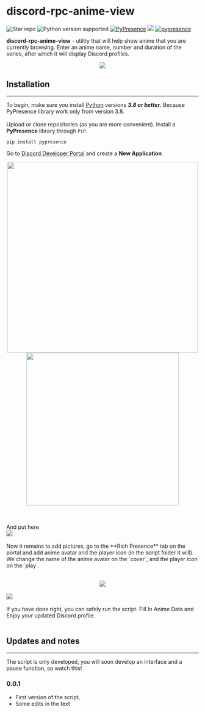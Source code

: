 # discord-rpc-anime-view
![Star repo](https://img.shields.io/packagist/stars/INDMops/discord-rpc-anime-view?color=yellow&label=STARS&logoColor=yellow) ![Python version supported](https://img.shields.io/pypi/pyversions/pypresence?color=%23ffe819) [![PyPresence](https://img.shields.io/pypi/v/pypresence?color=lime&label=PyPresence)](https://github.com/qwertyquerty/pypresence) ![](https://img.shields.io/github/languages/top/INDMops/discord-rpc-anime-view) [![pypresence](https://img.shields.io/badge/using-pypresence-00bb88.svg?style=for-the-badge&logo=discord&logoWidth=20)](https://github.com/qwertyquerty/pypresence)

**discord-rpc-anime-view** - utility that will help show anime that you are currently browsing. Enter an anime name, number and duration of the series, after which it will display Discord profiles.
<p align = "center">
    <img src = "https://media.discordapp.net/attachments/939569454390603837/955291350495035403/unknown.png">


## Installation
___
To begin, make sure you install [Python](https://www.python.org/downloads/) versions ***3.8 or better***. Because PyPresence library work only from version 3.8.
<br><br>
Upload or clone repositories (as you are more convenient). Install a **PyPresence** library through `PiP`.
```
pip install pypresence 
```
Go to [Discord Developer Portal](https://discord.com/developers/applications) and create a **New Application**
<br>
<p align = "center">
    <img  width = "500" src = "https://media.discordapp.net/attachments/939569454390603837/955280925707599942/unknown.png">
    <img  width = "400" src = "https://media.discordapp.net/attachments/939569454390603837/955282322847039588/unknown.png">
<p align = "left'>
Copy Application ID
<br>
<img src = "https://media.discordapp.net/attachments/939569454390603837/955283024126283857/unknown.png">
<br>
<br>
And put here
<br>
<img src = "https://media.discordapp.net/attachments/939569454390603837/955286561933631559/unknown.png">
<br>
<br>
Now it remains to add pictures, go to the **Rich Presence** tab on the portal and add anime avatar and the player icon (in the script folder it will). We change the name of the anime avatar on the `cover`, and the player icon on the `play`.
<br>
<br>
<div align = "center">
    <img src = "https://media.discordapp.net/attachments/939569454390603837/955287292090646598/unknown.png">
</div>
<br>
<img src = "https://media.discordapp.net/attachments/939569454390603837/955290053595234304/unknown.png">
<br>
<br>
If you have done right, you can safely run the script. Fill In Anime Data and Enjoy your updated Discord profile.
<br>
<br>

## Updates and notes
___
The script is only developed, you will soon develop an interface and a pause function, so watch this!

### 0.0.1
+ First version of the script,
+ Some edits in the text
